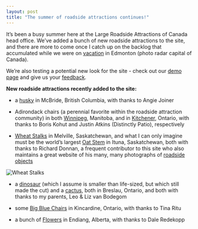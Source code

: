 ```yaml
---
layout: post
title: "The summer of roadside attractions continues!"
---
```


It’s been a busy summer here at the Large Roadside Attractions of Canada head office. We’ve added a bunch of new roadside attractions to the site, and there are more to come once I catch up on the backlog that accumulated while we were on [vacation](http://blog.roadsideattractions.ca/2016/07/31/EasterEggHunt-in-Alberta/) in Edmonton (photo radar capital of Canada).

We’re also testing a potential new look for the site - check out our [demo page](http://roadsideattractions.ca/demo.html) and give us your [feedback](mailto:roadsides@roadsideattractions.ca).

**New roadside attractions recently added to the site:**

* a [husky](http://roadsideattractions.ca/mcbridehusky.html) in McBride, British Columbia, with thanks to Angie Joiner 

* Adirondack chairs (a perennial favorite within the roadside attraction community) in both [Winnipeg](http://roadsideattractions.ca/winchair.html), Manitoba, and in [Kitchener](http://roadsideattractions.ca/kchair.html), Ontario, with thanks to Boris Kohut and Justin Atkins (Distinctly Patio), respectively

* [Wheat Stalks](http://roadsideattractions.ca/wheatmelville.html) in Melville, Saskatchewan, and what I can only imagine must be the world’s largest [Oat Stem](http://roadsideattractions.ca/oatstem.html) in Ituna, Saskatchewan, both with thanks to Richard Donnan, a frequent contributor to this site who also maintains a great website of his many, many photographs of [roadside objects](http://www.roadsideobjects.com/) 

![Wheat Stalks](http://roadsideattractions.ca/wheatmelville.jpg)
				

* a [dinosaur](http://roadsideattractions.ca/bdino.html) (which I assume is smaller than life-sized, but which still made the cut) and a [cactus](http://roadsideattractions.ca/bcactus.html), both in Breslau, Ontario, and both with thanks to my parents, Leo & Liz van Bodegom

* some [Big Blue Chairs](http://roadsideattractions.ca/bluechair.html) in Kincardine, Ontario, with thanks to Tina Ritu

* a bunch of [Flowers](http://roadsideattractions.ca/flowers.html) in Endiang, Alberta, with thanks to Dale Redekopp

